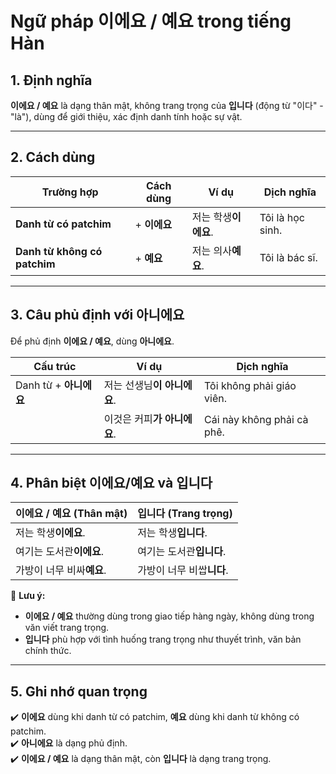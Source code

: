 # Ngữ pháp **이에요 / 예요** trong tiếng Hàn  

## 1. **Định nghĩa**  
**이에요 / 예요** là dạng thân mật, không trang trọng của **입니다** (động từ "이다" - "là"), dùng để giới thiệu, xác định danh tính hoặc sự vật.  

---

## 2. **Cách dùng**  

| **Trường hợp**               | **Cách dùng**  | **Ví dụ**              | **Dịch nghĩa**        |
|------------------------------|---------------|------------------------|----------------------|
| **Danh từ có patchim**       | + **이에요**  | 저는 학생**이에요**.   | Tôi là học sinh.  |
| **Danh từ không có patchim** | + **예요**    | 저는 의사**예요**.     | Tôi là bác sĩ.  |

---

## 3. **Câu phủ định với 아니에요**  
Để phủ định **이에요 / 예요**, dùng **아니에요**.  

| **Cấu trúc**             | **Ví dụ**                      | **Dịch nghĩa**        |
|--------------------------|--------------------------------|----------------------|
| Danh từ + **아니에요**   | 저는 선생님**이 아니에요**.  | Tôi không phải giáo viên.  |
|                          | 이것은 커피**가 아니에요**.  | Cái này không phải cà phê.  |

---

## 4. **Phân biệt 이에요/예요 và 입니다**  

| **이에요 / 예요** (Thân mật) | **입니다** (Trang trọng)  |
|-----------------------------|--------------------------|
| 저는 학생**이에요**.  | 저는 학생**입니다**.  |
| 여기는 도서관**이에요**.  | 여기는 도서관**입니다**.  |
| 가방이 너무 비싸**예요**.  | 가방이 너무 비쌉**니다**.  |

📌 **Lưu ý:**  
- **이에요 / 예요** thường dùng trong giao tiếp hàng ngày, không dùng trong văn viết trang trọng.  
- **입니다** phù hợp với tình huống trang trọng như thuyết trình, văn bản chính thức.  

---

## 5. **Ghi nhớ quan trọng**  
✔️ **이에요** dùng khi danh từ có patchim, **예요** dùng khi danh từ không có patchim.  
✔️ **아니에요** là dạng phủ định.  
✔️ **이에요 / 예요** là dạng thân mật, còn **입니다** là dạng trang trọng.  
